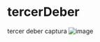 # tercerDeber
tercer deber captura
![image](https://github.com/AndersonDavidJaime/tercerDeber/assets/124792573/dbb733ff-d1cc-4720-a1b8-813c552a7f1c)
